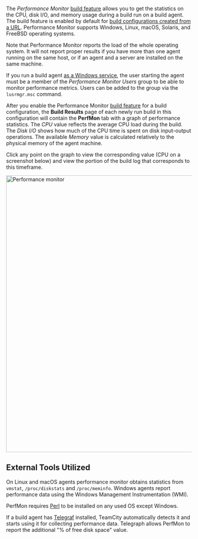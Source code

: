 [//]: # (title: Performance Monitor)
[//]: # (auxiliary-id: Performance Monitor)

The _Performance Monitor_ [build feature](adding-build-features.md) allows you to get the statistics on the CPU, disk I/O, and memory usage during a build run on a build agent. The build feature is enabled by default for [build configurations created from a URL](creating-and-editing-build-configurations.md#Creating+Build+Configuration+from+URL).  Performance Monitor supports Windows, Linux, macOS, Solaris, and FreeBSD operating systems.


Note that Performance Monitor reports the load of the whole operating system. It will not report proper results if you have more than one agent running on the same host, or if an agent and a server are installed on the same machine.

<note>

If you run a build agent [as a Windows service](start-teamcity-agent.md#Build+Agent+as+Windows+Service), the user starting the agent must be a member of the _Performance Monitor Users_ group to be able to monitor performance metrics. Users can be added to the group via the `lusrmgr.msc` command.
</note>

After you enable the Performance Monitor [build feature](adding-build-features.md) for a build configuration, the __Build Results__ page of each newly run build in this configuration will contain the __PerfMon__ tab with a graph of performance statistics. The _CPU_ value reflects the average CPU load during the build. The _Disk I/O_ shows how much of the CPU time is spent on disk input-output operations. The available _Memory_ value is calculated relatively to the physical memory of the agent machine.

Click any point on the graph to view the corresponding value (CPU on a screenshot below) and view the portion of the build log that corresponds to this timeframe.

<img src="performance-monitor.png" width="750" alt="Performance monitor"/>


## External Tools Utilized

On Linux and macOS agents performance monitor obtains statistics from `vmstat`, `/proc/diskstats` and `/proc/meminfo`. Windows agents report performance data using the Windows Management Instrumentation (WMI).

PerfMon requires [Perl](https://learn.perl.org/installing/) to be installed on any used OS except Windows.

If a build agent has [Telegraf](https://www.influxdata.com/time-series-platform/telegraf/) installed, TeamCity automatically detects it and starts using it for collecting performance data. Telegraph allows PerfMon to report the additional "% of free disk space" value.
